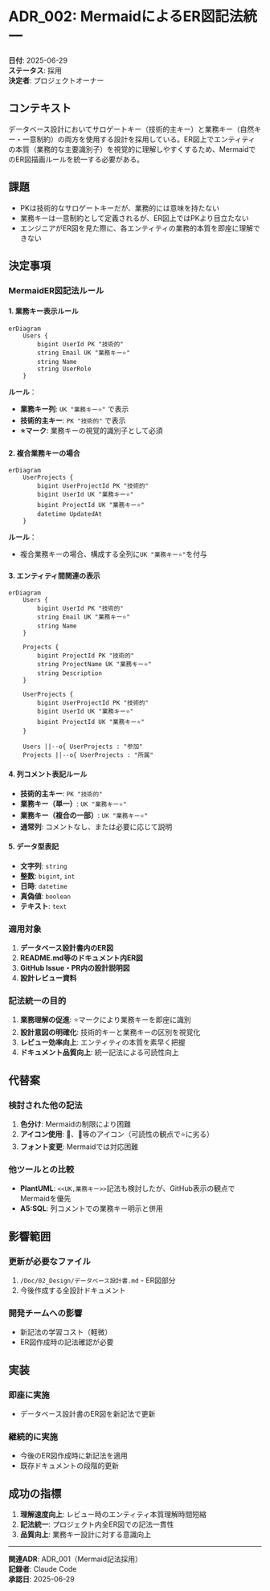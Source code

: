 # ADR_002: MermaidによるER図記法統一

**日付**: 2025-06-29  
**ステータス**: 採用  
**決定者**: プロジェクトオーナー  

## コンテキスト

データベース設計においてサロゲートキー（技術的主キー）と業務キー（自然キー・一意制約）の両方を使用する設計を採用している。ER図上でエンティティの本質（業務的な主要識別子）を視覚的に理解しやすくするため、MermaidでのER図描画ルールを統一する必要がある。

## 課題

- PKは技術的なサロゲートキーだが、業務的には意味を持たない
- 業務キーは一意制約として定義されるが、ER図上ではPKより目立たない
- エンジニアがER図を見た際に、各エンティティの業務的本質を即座に理解できない

## 決定事項

### MermaidER図記法ルール

#### 1. 業務キー表示ルール
```mermaid
erDiagram
    Users {
        bigint UserId PK "技術的"
        string Email UK "業務キー⭐"
        string Name
        string UserRole
    }
```

**ルール**：
- **業務キー列**: `UK "業務キー⭐"` で表示
- **技術的主キー**: `PK "技術的"` で表示
- **⭐マーク**: 業務キーの視覚的識別子として必須

#### 2. 複合業務キーの場合
```mermaid
erDiagram
    UserProjects {
        bigint UserProjectId PK "技術的"
        bigint UserId UK "業務キー⭐"
        bigint ProjectId UK "業務キー⭐"
        datetime UpdatedAt
    }
```

**ルール**：
- 複合業務キーの場合、構成する全列に`UK "業務キー⭐"`を付与

#### 3. エンティティ間関連の表示
```mermaid
erDiagram
    Users {
        bigint UserId PK "技術的"
        string Email UK "業務キー⭐"
        string Name
    }
    
    Projects {
        bigint ProjectId PK "技術的"
        string ProjectName UK "業務キー⭐"
        string Description
    }
    
    UserProjects {
        bigint UserProjectId PK "技術的"
        bigint UserId UK "業務キー⭐"
        bigint ProjectId UK "業務キー⭐"
    }
    
    Users ||--o{ UserProjects : "参加"
    Projects ||--o{ UserProjects : "所属"
```

#### 4. 列コメント表記ルール
- **技術的主キー**: `PK "技術的"`
- **業務キー（単一）**: `UK "業務キー⭐"`
- **業務キー（複合の一部）**: `UK "業務キー⭐"`
- **通常列**: コメントなし、または必要に応じて説明

#### 5. データ型表記
- **文字列**: `string`
- **整数**: `bigint`, `int`
- **日時**: `datetime`
- **真偽値**: `boolean`
- **テキスト**: `text`

### 適用対象

1. **データベース設計書内のER図**
2. **README.md等のドキュメント内ER図**
3. **GitHub Issue・PR内の設計説明図**
4. **設計レビュー資料**

### 記法統一の目的

1. **業務理解の促進**: ⭐マークにより業務キーを即座に識別
2. **設計意図の明確化**: 技術的キーと業務キーの区別を視覚化
3. **レビュー効率向上**: エンティティの本質を素早く把握
4. **ドキュメント品質向上**: 統一記法による可読性向上

## 代替案

### 検討された他の記法
1. **色分け**: Mermaidの制限により困難
2. **アイコン使用**: 📧、👤等のアイコン（可読性の観点で⭐に劣る）
3. **フォント変更**: Mermaidでは対応困難

### 他ツールとの比較
- **PlantUML**: `<<UK,業務キー>>`記法も検討したが、GitHub表示の観点でMermaidを優先
- **A5:SQL**: 列コメントでの業務キー明示と併用

## 影響範囲

### 更新が必要なファイル
1. `/Doc/02_Design/データベース設計書.md` - ER図部分
2. 今後作成する全設計ドキュメント

### 開発チームへの影響
- 新記法の学習コスト（軽微）
- ER図作成時の記法確認が必要

## 実装

### 即座に実施
- データベース設計書のER図を新記法で更新

### 継続的に実施
- 今後のER図作成時に新記法を適用
- 既存ドキュメントの段階的更新

## 成功の指標

1. **理解速度向上**: レビュー時のエンティティ本質理解時間短縮
2. **記法統一**: プロジェクト内全ER図での記法一貫性
3. **品質向上**: 業務キー設計に対する意識向上

---

**関連ADR**: ADR_001（Mermaid記法採用）  
**記録者**: Claude Code  
**承認日**: 2025-06-29